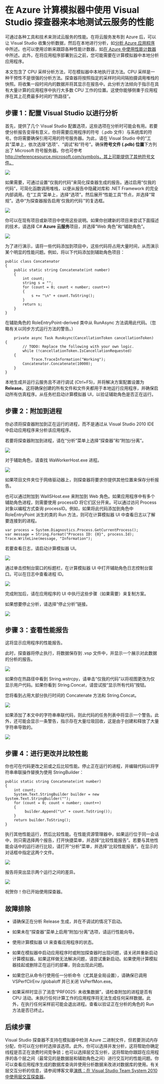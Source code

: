 ﻿<properties 
	pageTitle="在计算模拟器中本地分析云服务" 
	services="cloud-services"
	description="使用 Visual Studio 探查器调查云服务中的性能问题" 
	documentationCenter=""
	authors="patshea123" 
	manager="douge" 
	editor="tglee"
	tags="" 
	/>

<tags 
	ms.service="cloud-services" 
	ms.date="09/14/2015" 
	wacn.date="10/17/2015"/>

# 在 Azure 计算模拟器中使用 Visual Studio 探查器来本地测试云服务的性能

可通过各种工具和技术来测试云服务的性能。在将云服务发布到 Azure 后，可以让 Visual Studio 收集分析数据，然后在本地进行分析，如[分析 Azure 应用程序][1]中所述。也可以使用诊断来跟踪各种性能计数器，如[在 Azure 中使用性能计数器][2]中所述。此外，在将应用程序部署到云之前，您可能需要在计算模拟器中本地分析应用程序。

本文包含了 CPU 采样分析方法，可在模拟器中本地执行该方法。CPU 采样是一种干预性不是很强的分析方法。探查器将按照指定的采样时间间隔拍摄调用堆栈的快照。将收集一段时间内的数据并将其显示在报告中。此分析方法倾向于指示在具有大量计算的应用程序中执行大多数 CPU 工作的位置。这使你能够侧重于应用程序在其上花费最多时间的“热路径”。



## 步骤 1：配置 Visual Studio 以进行分析

首先，提供了几个 Visual Studio 配置选项，这些选项在分析时可能会有用。若要使分析报告变得有意义，你将需要应用程序的符号（.pdb 文件）与系统库的符号。你将需要确保引用可用的符号服务器。为此，请在 Visual Studio 中的“工具”菜单上，依次选择“选项”、“调试”和“符号”。确保**符号文件 (.pdb) 位置**下方列出了 Microsoft 符号服务器。你也可参考 http://referencesource.microsoft.com/symbols，其上可能提供了其他符号文件。

![][4]

如果需要，可通过设置“仅我的代码”来简化探查器生成的报告。通过启用“仅我的代码”，可简化函数调用堆栈，以便从报告中隐藏对库和 .NET Framework 的完全内部调用。在“工具”菜单上，选择“选项”。然后展开“性能工具”节点，并选择“常规”。选中“为探查器报告启用‘仅我的代码’”的复选框。

![][17]

你可以在现有项目或新项目中使用这些说明。如果你创建新的项目来尝试下面描述的技术，请选择 C# **Azure 云服务**项目，并选择“Web 角色”和“辅助角色”。

![][5]

为了进行演示，请将一些代码添加到项目中，这些代码将占用大量时间，从而演示某个明显的性能问题。例如，将以下代码添加到辅助角色项目：

	public class Concatenator
	{
	    public static string Concatenate(int number)
	    {
	        int count;
	        string s = "";
	        for (count = 0; count < number; count++)
	        {
	            s += "\n" + count.ToString();
	        }
	        return s;
	    }
	}

在辅助角色的 RoleEntryPoint-derived 类中从 RunAsync 方法调用此代码。（忽略有关以同步方式运行方法的警告。）

        private async Task RunAsync(CancellationToken cancellationToken)
	{
            // TODO: Replace the following with your own logic.
            while (!cancellationToken.IsCancellationRequested)
	    {
                Trace.TraceInformation("Working");
	        Concatenator.Concatenate(10000);
	    }
	}

本地生成并运行云服务且不进行调试 (Ctrl+F5)，并将解决方案配置设置为 **Release**。这将确保创建的所有文件和文件夹都用于本地运行应用程序，并确保启动所有仿真程序。从任务栏启动计算模拟器 UI，以验证辅助角色是否正在运行。

## 步骤 2：附加到进程

你必须将探查器附加到正在运行的进程，而不是通过从 Visual Studio 2010 IDE 中启动应用程序来分析该应用程序。 

若要将探查器附加到进程，请在“分析”菜单上选择“探查器”和“附加/分离”。

![][6]

对于辅助角色，请查找 WaWorkerHost.exe 进程。

![][7]

如果项目文件夹位于网络驱动器上，则探查器将要求你提供其他位置来保存分析报告。

 也可以通过附加到 WaIISHost.exe 来附加到 Web 角色。如果应用程序中有多个辅助角色进程，则需要使用 processID 将它们区分开来。可以通过访问 Process 对象以编程方式查询 processID。例如，如果将此代码添加到角色中 RoleEntryPoint 派生的类的 Run 方法，则可在计算模拟器 UI 中查看日志以了解要连接到的进程。

	var process = System.Diagnostics.Process.GetCurrentProcess();
	var message = String.Format("Process ID: {0}", process.Id);
	Trace.WriteLine(message, "Information");

若要查看日志，请启动计算模拟器 UI。

![][8]

通过单击控制台窗口的标题栏，在计算模拟器 UI 中打开辅助角色日志控制台窗口。可以在日志中查看进程 ID。

![][9]

完成附加后，请在应用程序的 UI 中执行这些步骤（如果需要）来复制方案。

如果想要停止分析，请选择“停止分析”链接。

![][10]

## 步骤 3：查看性能报告

这将显示应用程序的性能报告。

此时，探查器将停止执行，将数据保存到 .vsp 文件中，并显示一个展示对此数据的分析的报告。

![][11]


如果你在热路径中看到 String.wstrcpy，请单击“仅我的代码”以将视图更改为仅显示用户代码。如果你看到 String.Concat，请尝试按“显示所有代码”按钮。

您将看到占用大部分执行时间的 Concatenate 方法和 String.Concat。

![][12]

如果添加了本文中的字符串串联代码，则此代码的任务列表中将显示一个警告。此外，还可能会显示一条警告，指示存在大量垃圾回收，这是由于创建和释放了大量字符串导致的。

![][14]

## 步骤 4：进行更改并比较性能

你也可在代码更改之前或之后比较性能。停止正在运行的进程，并编辑代码以将字符串串联操作替换为使用 StringBuilder：

	public static string Concatenate(int number)
	{
	    int count;
	    System.Text.StringBuilder builder = new System.Text.StringBuilder("");
	    for (count = 0; count < number; count++)
	    {
	         builder.Append("\n" + count.ToString());
	    }
	    return builder.ToString();
	}

执行其他性能运行，然后比较性能。在性能资源管理器中，如果运行位于同一会话中，则只需选择两个报告，打开快捷菜单，并选择“比较性能报告”。若要与其他性能会话中的运行进行比较，请打开“分析”菜单，并选择“比较性能报告”。在显示的对话框中指定这两个文件。

![][15]

报告将突出显示两个运行之间的差异。

![][16]

祝贺你！你已开始使用探查器。

##  故障排除

- 请确保正在分析 Release 生成，并在不调试的情况下启动。

- 如果未在“探查器”菜单上启用“附加/分离”选项，请运行性能向导。

- 使用计算模拟器 UI 来查看应用程序的状态。 

- 如果在模拟器中启动应用程序时或附加探查器时出现问题，请关闭并重新启动计算模拟器。如果这样做无法解决问题，请尝试重新启动。如果使用计算模拟器挂起或删除正在运行的部署，则会出现此问题。

- 如果您已从命令行使用任一分析命令（尤其是全局设置），请确保已调用 VSPerfClrEnv /globaloff 并已关闭 VsPerfMon.exe。

- 如果采样时显示了消息“PRF0025: 未收集数据”，请检查附加的进程是否有 CPU 活动。未执行任何计算工作的应用程序将无法生成任何采样数据。此外，在执行任何采样前可能会退出进程。查看以验证正在分析的角色的 Run 方法是否已终止。

## 后续步骤

Visual Studio 探查器不支持在模拟器中检测 Azure 二进制文件，但若要测试内存分配，你可以在分析时选择该选项。此外，你可以选择并发分析，这将帮助你确定线程是否正在浪费时间竞争锁；也可以选择层交互分析，这将帮助你跟踪在应用程序的各个层之间（最常见的是数据层和辅助角色之间）进行交互时的性能问题。你可以查看应用程序生成的数据库查询并使用分析数据来改进对数据库的使用。有关层交互分析的信息，请参阅博客文章[演练：在 Visual Studio Team System 2010 中使用层交互探查器][3]。



[1]: http://msdn.microsoft.com/zh-cn/library/windowsazure/hh369930.aspx
[2]: https://msdn.microsoft.com/zh-CN/library/azure/hh411542.aspx
[3]: http://blogs.msdn.com/b/habibh/archive/2009/06/30/walkthrough-using-the-tier-interaction-profiler-in-visual-studio-team-system-2010.aspx
[4]: ./media/cloud-services-performance-testing-visual-studio-profiler/ProfilingLocally09.png
[5]: ./media/cloud-services-performance-testing-visual-studio-profiler/ProfilingLocally10.png
[6]: ./media/cloud-services-performance-testing-visual-studio-profiler/ProfilingLocally02.png
[7]: ./media/cloud-services-performance-testing-visual-studio-profiler/ProfilingLocally05.png
[8]: ./media/cloud-services-performance-testing-visual-studio-profiler/ProfilingLocally010.png
[9]: ./media/cloud-services-performance-testing-visual-studio-profiler/ProfilingLocally07.png
[10]: ./media/cloud-services-performance-testing-visual-studio-profiler/ProfilingLocally06.png
[11]: ./media/cloud-services-performance-testing-visual-studio-profiler/ProfilingLocally03.png
[12]: ./media/cloud-services-performance-testing-visual-studio-profiler/ProfilingLocally011.png
[14]: ./media/cloud-services-performance-testing-visual-studio-profiler/ProfilingLocally04.png 
[15]: ./media/cloud-services-performance-testing-visual-studio-profiler/ProfilingLocally013.png
[16]: ./media/cloud-services-performance-testing-visual-studio-profiler/ProfilingLocally012.png
[17]: ./media/cloud-services-performance-testing-visual-studio-profiler/ProfilingLocally08.png

<!---HONumber=74-->